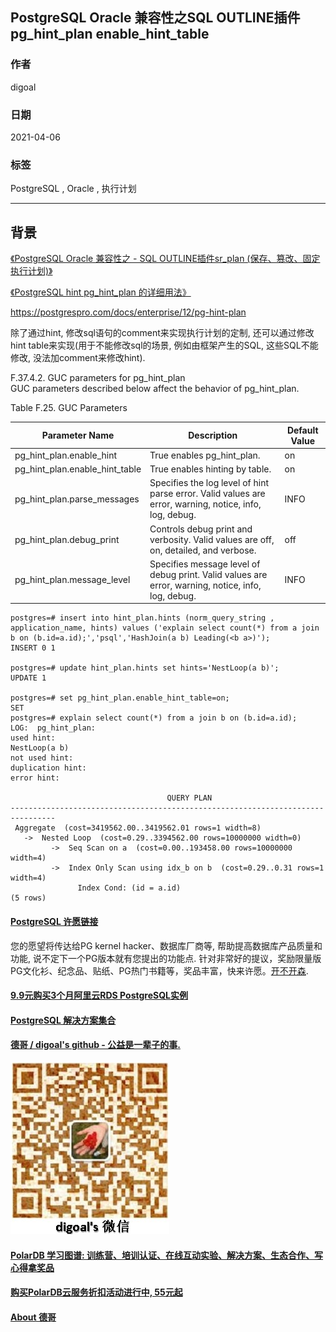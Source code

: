 ## PostgreSQL Oracle 兼容性之SQL OUTLINE插件 pg_hint_plan enable_hint_table     
    
### 作者    
digoal    
    
### 日期    
2021-04-06     
    
### 标签    
PostgreSQL , Oracle , 执行计划     
    
----    
    
## 背景    
[《PostgreSQL Oracle 兼容性之 - SQL OUTLINE插件sr_plan (保存、篡改、固定 执行计划)》](../201702/20170228_01.md)      
  
[《PostgreSQL hint pg_hint_plan 的详细用法》](../202103/20210327_03.md)    
    
https://postgrespro.com/docs/enterprise/12/pg-hint-plan    
    
除了通过hint, 修改sql语句的comment来实现执行计划的定制, 还可以通过修改hint table来实现(用于不能修改sql的场景, 例如由框架产生的SQL, 这些SQL不能修改, 没法加comment来修改hint).    
    
F.37.4.2. GUC parameters for pg_hint_plan    
GUC parameters described below affect the behavior of pg_hint_plan.    
    
Table F.25. GUC Parameters    
    
Parameter Name	|Description	|Default Value    
---|---|---    
pg_hint_plan.enable_hint|	True enables pg_hint_plan.	|on    
pg_hint_plan.enable_hint_table|	True enables hinting by table.	|on    
pg_hint_plan.parse_messages|	Specifies the log level of hint parse error. Valid values are error, warning, notice, info, log, debug.	|INFO    
pg_hint_plan.debug_print|	Controls debug print and verbosity. Valid values are off, on, detailed, and verbose.	|off    
pg_hint_plan.message_level|	Specifies message level of debug print. Valid values are error, warning, notice, info, log, debug.	|INFO    
    
```    
postgres=# insert into hint_plan.hints (norm_query_string , application_name, hints) values ('explain select count(*) from a join b on (b.id=a.id);','psql','HashJoin(a b) Leading(<b a>)');    
INSERT 0 1    
    
postgres=# update hint_plan.hints set hints='NestLoop(a b)';    
UPDATE 1    
    
postgres=# set pg_hint_plan.enable_hint_table=on;    
SET    
postgres=# explain select count(*) from a join b on (b.id=a.id);    
LOG:  pg_hint_plan:    
used hint:    
NestLoop(a b)    
not used hint:    
duplication hint:    
error hint:    
    
                                   QUERY PLAN                                       
--------------------------------------------------------------------------------    
 Aggregate  (cost=3419562.00..3419562.01 rows=1 width=8)    
   ->  Nested Loop  (cost=0.29..3394562.00 rows=10000000 width=0)    
         ->  Seq Scan on a  (cost=0.00..193458.00 rows=10000000 width=4)    
         ->  Index Only Scan using idx_b on b  (cost=0.29..0.31 rows=1 width=4)    
               Index Cond: (id = a.id)    
(5 rows)    
```    
  
  
#### [PostgreSQL 许愿链接](https://github.com/digoal/blog/issues/76 "269ac3d1c492e938c0191101c7238216")
您的愿望将传达给PG kernel hacker、数据库厂商等, 帮助提高数据库产品质量和功能, 说不定下一个PG版本就有您提出的功能点. 针对非常好的提议，奖励限量版PG文化衫、纪念品、贴纸、PG热门书籍等，奖品丰富，快来许愿。[开不开森](https://github.com/digoal/blog/issues/76 "269ac3d1c492e938c0191101c7238216").  
  
  
#### [9.9元购买3个月阿里云RDS PostgreSQL实例](https://www.aliyun.com/database/postgresqlactivity "57258f76c37864c6e6d23383d05714ea")
  
  
#### [PostgreSQL 解决方案集合](https://yq.aliyun.com/topic/118 "40cff096e9ed7122c512b35d8561d9c8")
  
  
#### [德哥 / digoal's github - 公益是一辈子的事.](https://github.com/digoal/blog/blob/master/README.md "22709685feb7cab07d30f30387f0a9ae")
  
  
![digoal's wechat](../pic/digoal_weixin.jpg "f7ad92eeba24523fd47a6e1a0e691b59")
  
  
#### [PolarDB 学习图谱: 训练营、培训认证、在线互动实验、解决方案、生态合作、写心得拿奖品](https://www.aliyun.com/database/openpolardb/activity "8642f60e04ed0c814bf9cb9677976bd4")
  
  
#### [购买PolarDB云服务折扣活动进行中, 55元起](https://www.aliyun.com/activity/new/polardb-yunparter?userCode=bsb3t4al "e0495c413bedacabb75ff1e880be465a")
  
  
#### [About 德哥](https://github.com/digoal/blog/blob/master/me/readme.md "a37735981e7704886ffd590565582dd0")
  
